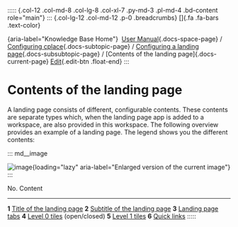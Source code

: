 ::::: {.col-12 .col-md-8 .col-lg-8 .col-xl-7 .py-md-3 .pl-md-4 .bd-content role="main"}
::: {.col-lg-12 .col-md-12 .p-0 .breadcrumbs}
[]{.fa .fa-bars .text-color}

[](https://docs.cplace.io/){aria-label="Knowledge Base Home"}  [User
Manual](/user-manual-en/){.docs-space-page} / [Configuring
cplace](/user-manual-en/cplace-konfigurieren/){.docs-subtopic-page} /
[Configuring a landing
page](/user-manual-en/cplace-konfigurieren/landing-page-konfigurieren/){.docs-subsubtopic-page}
/ [Contents of the landing page]{.docs-current-page} [
Edit](https://github.com/collaborationfactory/cplace-doc-user-enu/blob/release/25.2/cplace-konfigurieren/landing-page-konfigurieren/elemente-der-landing-page.md){.edit-btn
.float-end}
:::

# Contents of the landing page

A landing page consists of different, configurable contents. These
contents are separate types which, when the landing page app is added to
a workspace, are also provided in this workspace. The following overview
provides an example of a landing page. The legend shows you the
different contents:

::: md__image
[](../../../graphics/kapitel-unabhaengig/Landing-Page-Elemente-de.png)

![image](../../../graphics/kapitel-unabhaengig/Landing-Page-Elemente-de.png){loading="lazy"
aria-label="Enlarged version of the current image"}
:::

  No.     Content
  ------- ---------------------------------------------------------------------------------------------------------------------------------
  **1**   [Title of the landing page](/user-manual-en/cplace-konfigurieren/landing-page-konfigurieren/konfiguration/appeinstellungen/)
  **2**   [Subtitle of the landing page](/user-manual-en/cplace-konfigurieren/landing-page-konfigurieren/konfiguration/appeinstellungen/)
  **3**   [Landing page tabs](/user-manual-en/cplace-konfigurieren/landing-page-konfigurieren/konfiguration/landing-page-tabs/)
  **4**   [Level 0 tiles](/user-manual-en/cplace-konfigurieren/landing-page-konfigurieren/konfiguration/ebene-0-kacheln/) (open/closed)
  **5**   [Level 1 tiles](/user-manual-en/cplace-konfigurieren/landing-page-konfigurieren/konfiguration/ebene-1-kacheln/)
  **6**   [Quick links](/user-manual-en/cplace-konfigurieren/landing-page-konfigurieren/konfiguration/quick-links/)
:::::
